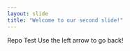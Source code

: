 ```yaml
---
layout: slide
title: "Welcome to our second slide!"
---
```

Repo Test
Use the left arrow to go back!
